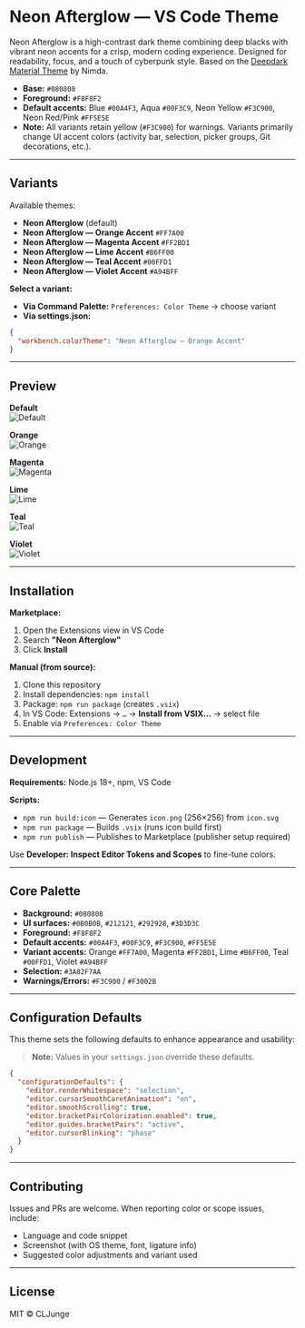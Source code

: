 # Neon Afterglow — VS Code Theme  

Neon Afterglow is a high-contrast dark theme combining deep blacks with vibrant neon accents for a crisp, modern coding experience. Designed for readability, focus, and a touch of cyberpunk style. Based on the [Deepdark Material Theme](https://marketplace.visualstudio.com/items?itemName=Nimda.deepdark-material) by Nimda.

- **Base:** `#080808`  
- **Foreground:** `#F8F8F2`  
- **Default accents:** Blue `#00A4F3`, Aqua `#00F3C9`, Neon Yellow `#F3C900`, Neon Red/Pink `#FF5E5E`  
- **Note:** All variants retain yellow (`#F3C900`) for warnings. Variants primarily change UI accent colors (activity bar, selection, picker groups, Git decorations, etc.).  

---

## Variants  

Available themes:  
- **Neon Afterglow** (default)  
- **Neon Afterglow — Orange Accent** `#FF7A00`  
- **Neon Afterglow — Magenta Accent** `#FF2BD1`  
- **Neon Afterglow — Lime Accent** `#B6FF00`  
- **Neon Afterglow — Teal Accent** `#00FFD1`  
- **Neon Afterglow — Violet Accent** `#A94BFF`  

**Select a variant:**  
- **Via Command Palette:** `Preferences: Color Theme` → choose variant  
- **Via settings.json:**  
```json
{
  "workbench.colorTheme": "Neon Afterglow — Orange Accent"
}
```  

---

## Preview  

**Default**  
![Default](images/preview-default.png)  

**Orange**  
![Orange](images/preview-orange.png)  

**Magenta**  
![Magenta](images/preview-magenta.png)  

**Lime**  
![Lime](images/preview-lime.png)  

**Teal**  
![Teal](images/preview-teal.png)  

**Violet**  
![Violet](images/preview-violet.png)  

---

## Installation  

**Marketplace:**  
1. Open the Extensions view in VS Code  
2. Search **"Neon Afterglow"**  
3. Click **Install**  

**Manual (from source):**  
1. Clone this repository  
2. Install dependencies: `npm install`  
3. Package: `npm run package` (creates `.vsix`)  
4. In VS Code: Extensions → `…` → **Install from VSIX…** → select file  
5. Enable via `Preferences: Color Theme`  

---

## Development  

**Requirements:** Node.js 18+, npm, VS Code  

**Scripts:**  
- `npm run build:icon` — Generates `icon.png` (256×256) from `icon.svg`  
- `npm run package` — Builds `.vsix` (runs icon build first)  
- `npm run publish` — Publishes to Marketplace (publisher setup required)  

Use **Developer: Inspect Editor Tokens and Scopes** to fine-tune colors.  

---

## Core Palette  

- **Background:** `#080808`  
- **UI surfaces:** `#0B0B0B`, `#212121`, `#292928`, `#3D3D3C`  
- **Foreground:** `#F8F8F2`  
- **Default accents:** `#00A4F3`, `#00F3C9`, `#F3C900`, `#FF5E5E`  
- **Variant accents:** Orange `#FF7A00`, Magenta `#FF2BD1`, Lime `#B6FF00`, Teal `#00FFD1`, Violet `#A94BFF`  
- **Selection:** `#3A82F7AA`  
- **Warnings/Errors:** `#F3C900` / `#F3002B`  

---

## Configuration Defaults  

This theme sets the following defaults to enhance appearance and usability:  

> **Note:** Values in your `settings.json` override these defaults.  

```json
{
  "configurationDefaults": {
    "editor.renderWhitespace": "selection",
    "editor.cursorSmoothCaretAnimation": "on",
    "editor.smoothScrolling": true,
    "editor.bracketPairColorization.enabled": true,
    "editor.guides.bracketPairs": "active",
    "editor.cursorBlinking": "phase"
  }
}
```  

---

## Contributing  

Issues and PRs are welcome. When reporting color or scope issues, include:  
- Language and code snippet  
- Screenshot (with OS theme, font, ligature info)  
- Suggested color adjustments and variant used  

---

## License  

MIT © CLJunge  
